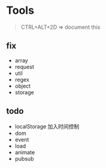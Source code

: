 # Tools
> CTRL+ALT+2D => document this

## fix
- array
- request
- util
- regex
- object
- storage

## todo
- localStorage 加入时间控制
- dom
- event
- load
- animate
- pubsub